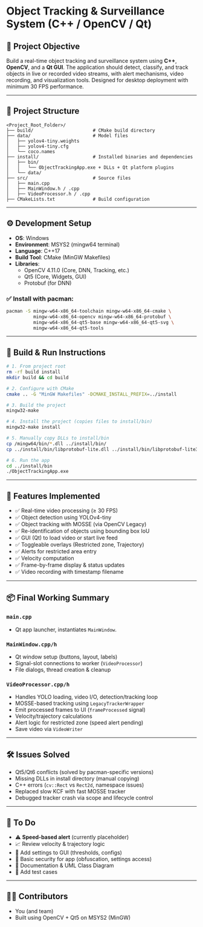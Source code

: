 
# Object Tracking & Surveillance System (C++ / OpenCV / Qt)

## 🎯 Project Objective

Build a real-time object tracking and surveillance system using **C++**, **OpenCV**, and a **Qt GUI**. The application should detect, classify, and track objects in live or recorded video streams, with alert mechanisms, video recording, and visualization tools. Designed for desktop deployment with minimum 30 FPS performance.

---

## 🧱 Project Structure

```
<Project_Root_Folder>/
├── build/                      # CMake build directory
├── data/                       # Model files
│   ├── yolov4-tiny.weights
│   ├── yolov4-tiny.cfg
│   └── coco.names
├── install/                    # Installed binaries and dependencies
│   ├── bin/
│   │   └── ObjectTrackingApp.exe + DLLs + Qt platform plugins
│   └── data/
├── src/                        # Source files
│   ├── main.cpp
│   ├── MainWindow.h / .cpp
│   ├── VideoProcessor.h / .cpp
├── CMakeLists.txt              # Build configuration
```

---

## ⚙️ Development Setup

- **OS**: Windows
- **Environment**: MSYS2 (mingw64 terminal)
- **Language**: C++17
- **Build Tool**: CMake (MinGW Makefiles)
- **Libraries**:
  - OpenCV 4.11.0 (Core, DNN, Tracking, etc.)
  - Qt5 (Core, Widgets, GUI)
  - Protobuf (for DNN)

### ✅ Install with pacman:
```bash
pacman -S mingw-w64-x86_64-toolchain mingw-w64-x86_64-cmake \
          mingw-w64-x86_64-opencv mingw-w64-x86_64-protobuf \
          mingw-w64-x86_64-qt5-base mingw-w64-x86_64-qt5-svg \
          mingw-w64-x86_64-qt5-tools
```

---

## 🧪 Build & Run Instructions

```bash
# 1. From project root
rm -rf build install
mkdir build && cd build

# 2. Configure with CMake
cmake .. -G "MinGW Makefiles" -DCMAKE_INSTALL_PREFIX=../install

# 3. Build the project
mingw32-make

# 4. Install the project (copies files to install/bin)
mingw32-make install

# 5. Manually copy DLLs to install/bin
cp /mingw64/bin/*.dll ../install/bin/
cp ../install/bin/libprotobuf-lite.dll ../install/bin/libprotobuf-lite320.dll

# 6. Run the app
cd ../install/bin
./ObjectTrackingApp.exe
```

---

## 🧠 Features Implemented

- ✅ Real-time video processing (≥ 30 FPS)
- ✅ Object detection using YOLOv4-tiny
- ✅ Object tracking with MOSSE (via OpenCV Legacy)
- ✅ Re-identification of objects using bounding box IoU
- ✅ GUI (Qt) to load video or start live feed
- ✅ Toggleable overlays (Restricted zone, Trajectory)
- ✅ Alerts for restricted area entry
- ✅ Velocity computation
- ✅ Frame-by-frame display & status updates
- ✅ Video recording with timestamp filename

---

## 📦 Final Working Summary

### `main.cpp`
- Qt app launcher, instantiates `MainWindow`.

### `MainWindow.cpp/h`
- Qt window setup (buttons, layout, labels)
- Signal-slot connections to worker (`VideoProcessor`)
- File dialogs, thread creation & cleanup

### `VideoProcessor.cpp/h`
- Handles YOLO loading, video I/O, detection/tracking loop
- MOSSE-based tracking using `LegacyTrackerWrapper`
- Emit processed frames to UI (`frameProcessed` signal)
- Velocity/trajectory calculations
- Alert logic for restricted zone (speed alert pending)
- Save video via `VideoWriter`

---

## 🛠️ Issues Solved

- Qt5/Qt6 conflicts (solved by pacman-specific versions)
- Missing DLLs in install directory (manual copying)
- C++ errors (`cv::Rect` vs `Rect2d`, namespace issues)
- Replaced slow KCF with fast MOSSE tracker
- Debugged tracker crash via scope and lifecycle control

---

## 🚧 To Do

- ⚠️ **Speed-based alert** (currently placeholder)
- 📈 Review velocity & trajectory logic
- 🔧 Add settings to GUI (thresholds, configs)
- 🔐 Basic security for app (obfuscation, settings access)
- 🧩 Documentation & UML Class Diagram
- 🧪 Add test cases

---

## 👨‍💻 Contributors

- You (and team)
- Built using OpenCV + Qt5 on MSYS2 (MinGW)
